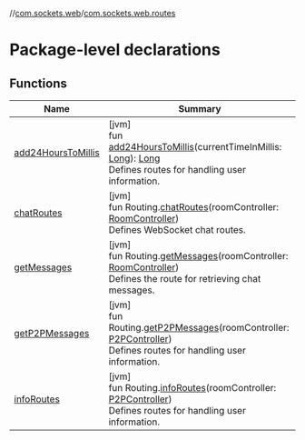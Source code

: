 //[com.sockets.web](../../index.md)/[com.sockets.web.routes](index.md)

# Package-level declarations

## Functions

| Name | Summary |
|---|---|
| [add24HoursToMillis](add24-hours-to-millis.md) | [jvm]<br>fun [add24HoursToMillis](add24-hours-to-millis.md)(currentTimeInMillis: [Long](https://kotlinlang.org/api/latest/jvm/stdlib/kotlin/-long/index.html)): [Long](https://kotlinlang.org/api/latest/jvm/stdlib/kotlin/-long/index.html)<br>Defines routes for handling user information. |
| [chatRoutes](chat-routes.md) | [jvm]<br>fun Routing.[chatRoutes](chat-routes.md)(roomController: [RoomController](../com.sockets.web.roomController/-room-controller/index.md))<br>Defines WebSocket chat routes. |
| [getMessages](get-messages.md) | [jvm]<br>fun Routing.[getMessages](get-messages.md)(roomController: [RoomController](../com.sockets.web.roomController/-room-controller/index.md))<br>Defines the route for retrieving chat messages. |
| [getP2PMessages](get-p2-p-messages.md) | [jvm]<br>fun Routing.[getP2PMessages](get-p2-p-messages.md)(roomController: [P2PController](../com.sockets.web.roomController/-p2-p-controller/index.md))<br>Defines routes for handling user information. |
| [infoRoutes](info-routes.md) | [jvm]<br>fun Routing.[infoRoutes](info-routes.md)(roomController: [P2PController](../com.sockets.web.roomController/-p2-p-controller/index.md))<br>Defines routes for handling user information. |
